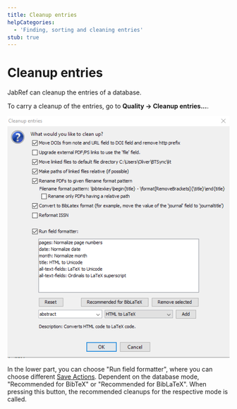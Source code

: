 ```yaml
---
title: Cleanup entries
helpCategories:
  - 'Finding, sorting and cleaning entries'
stub: true
---
```


# Cleanup entries

JabRef can cleanup the entries of a database.

To carry a cleanup of the entries, go to **Quality → Cleanup entries...**.

![Screenshot for Cleanup Entries](../../.gitbook/assets/cleanupentries.png)

In the lower part, you can choose "Run field formatter", where you can choose different [Save Actions](SaveActions.md). Dependent on the database mode, "Recommended for BibTeX" or "Recommended for BibLaTeX". When pressing this button, the recommended cleanups for the respective mode is called.

